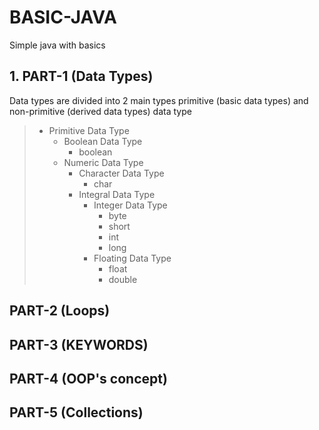# BASIC-JAVA
Simple java with basics

## 1. PART-1 (Data Types)
Data types are divided into 2 main types primitive (basic data types) and non-primitive (derived data types) data type
> - Primitive Data Type
>   - Boolean Data Type
>     - boolean
>   - Numeric Data Type
>     - Character Data Type
>       - char
>     - Integral Data Type
>       - Integer Data Type
>         - byte
>         - short
>         - int
>         - long
>       - Floating Data Type
>         - float
>         - double
## PART-2 (Loops)
## PART-3 (KEYWORDS)
## PART-4 (OOP's concept)
## PART-5 (Collections)

